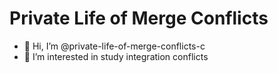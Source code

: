 # Private Life of Merge Conflicts

- 👋 Hi, I’m @private-life-of-merge-conflicts-c
- 👀 I’m interested in study integration conflicts

